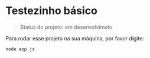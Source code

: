 # Testezinho básico

> Status do projeto: em desenvolvimeto

Para rodar esse projeto na sua máquina, por favor digite:
```
node app.js
```
